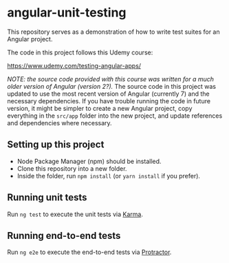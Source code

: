 # angular-unit-testing

This repository serves as a demonstration of how to write test suites for an Angular project.

The code in this project follows this Udemy course:

https://www.udemy.com/testing-angular-apps/

*NOTE: the source code provided with this course was written for a much older version of Angular (version 2?).*
The source code in this project was updated to use the most recent version of Angular (currently 7) and the necessary dependencies.
If you have trouble running the code in future version, it might be simpler to create a new Angular project,
copy everything in the `src/app` folder into the new project, and update references and dependencies where necessary.

## Setting up this project

- Node Package Manager (npm) should be installed.
- Clone this repository into a new folder.
- Inside the folder, run `npm install` (or `yarn install` if you prefer).

## Running unit tests

Run `ng test` to execute the unit tests via [Karma](https://karma-runner.github.io).

## Running end-to-end tests

Run `ng e2e` to execute the end-to-end tests via [Protractor](http://www.protractortest.org/).
